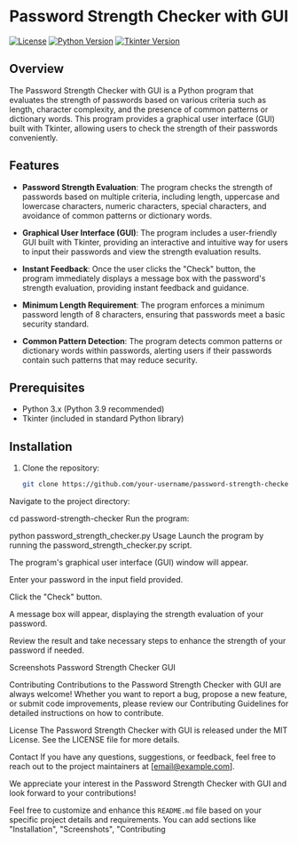 # Password Strength Checker with GUI

[![License](https://img.shields.io/badge/License-MIT-blue.svg)](https://opensource.org/licenses/MIT)
[![Python Version](https://img.shields.io/badge/Python-3.9-blue.svg)](https://www.python.org/downloads/release/python-390/)
[![Tkinter Version](https://img.shields.io/badge/Tkinter-8.6-blue.svg)](https://docs.python.org/3/library/tkinter.html)

## Overview

The Password Strength Checker with GUI is a Python program that evaluates the strength of passwords based on various criteria such as length, character complexity, and the presence of common patterns or dictionary words. This program provides a graphical user interface (GUI) built with Tkinter, allowing users to check the strength of their passwords conveniently.

## Features

- **Password Strength Evaluation**: The program checks the strength of passwords based on multiple criteria, including length, uppercase and lowercase characters, numeric characters, special characters, and avoidance of common patterns or dictionary words.

- **Graphical User Interface (GUI)**: The program includes a user-friendly GUI built with Tkinter, providing an interactive and intuitive way for users to input their passwords and view the strength evaluation results.

- **Instant Feedback**: Once the user clicks the "Check" button, the program immediately displays a message box with the password's strength evaluation, providing instant feedback and guidance.

- **Minimum Length Requirement**: The program enforces a minimum password length of 8 characters, ensuring that passwords meet a basic security standard.

- **Common Pattern Detection**: The program detects common patterns or dictionary words within passwords, alerting users if their passwords contain such patterns that may reduce security.

## Prerequisites

- Python 3.x (Python 3.9 recommended)
- Tkinter (included in standard Python library)

## Installation

1. Clone the repository:
   ```bash
   git clone https://github.com/your-username/password-strength-checker.git

Navigate to the project directory:


cd password-strength-checker
Run the program:


python password_strength_checker.py
Usage
Launch the program by running the password_strength_checker.py script.

The program's graphical user interface (GUI) window will appear.

Enter your password in the input field provided.

Click the "Check" button.

A message box will appear, displaying the strength evaluation of your password.

Review the result and take necessary steps to enhance the strength of your password if needed.

Screenshots
Password Strength Checker GUI

Contributing
Contributions to the Password Strength Checker with GUI are always welcome! Whether you want to report a bug, propose a new feature, or submit code improvements, please review our Contributing Guidelines for detailed instructions on how to contribute.

License
The Password Strength Checker with GUI is released under the MIT License. See the LICENSE file for more details.

Contact
If you have any questions, suggestions, or feedback, feel free to reach out to the project maintainers at [email@example.com].

We appreciate your interest in the Password Strength Checker with GUI and look forward to your contributions!


Feel free to customize and enhance this `README.md` file based on your specific project details and requirements. You can add sections like "Installation", "Screenshots", "Contributing
